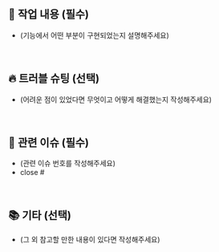 ## 📌 작업 내용 (필수)
- (기능에서 어떤 부분이 구현되었는지 설명해주세요)

<br/>

## 🔥 트러블 슈팅 (선택)
- (어려운 점이 있었다면 무엇이고 어떻게 해결했는지 작성해주세요)

<br/>

## 🌱 관련 이슈 (필수)
- (관련 이슈 번호를 작성해주세요)
- close #

<br/> 

## 📚 기타 (선택)
- (그 외 참고할 만한 내용이 있다면 작성해주세요)

<br/>

